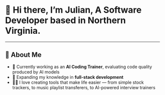 # 👋 Hi there, I’m Julian, A Software Developer based in Northern Virginia.

---

## 🚀 About Me
- 🔭 Currently working as an **AI Coding Trainer**, evaluating code quality produced by AI models  
- 🌱 Expanding my knowledge in **full-stack development**  
- 👨‍💻 I love creating tools that make life easier — from simple stock trackers, to music playlist transferers, to AI-powered interview trainers  
  
<!--
**memento-j/memento-j** is a ✨ _special_ ✨ repository because its `README.md` (this file) appears on your GitHub profile.

Here are some ideas to get you started:

- 🔭 I’m currently working on ...
- 🌱 I’m currently learning ...
- 👯 I’m looking to collaborate on ...
- 🤔 I’m looking for help with ...
- 💬 Ask me about ...
- 📫 How to reach me: ...
- 😄 Pronouns: ...
- ⚡ Fun fact: ...
-->
